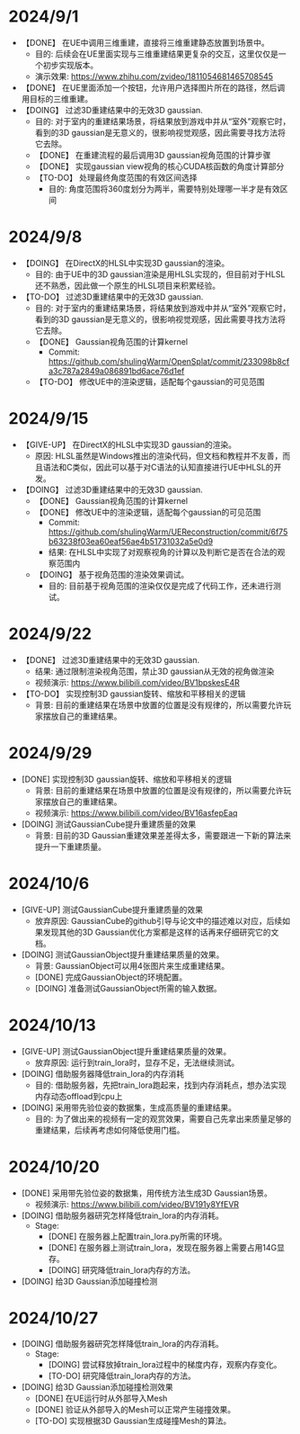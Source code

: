 # 2024/9/1
- 【DONE】 在UE中调用三维重建，直接将三维重建静态放置到场景中。
	- 目的: 后续会在UE里面实现与三维重建结果更复杂的交互，这里仅仅是一个初步实现版本。
	- 演示效果: https://www.zhihu.com/zvideo/1811054681465708545
- 【DONE】 在UE里面添加一个按钮，允许用户选择图片所在的路径，然后调用目标的三维重建。
- 【DOING】 过滤3D重建结果中的无效3D gaussian.
	- 目的: 对于室内的重建结果场景，将结果放到游戏中并从“室外”观察它时，看到的3D gaussian是无意义的，很影响视觉观感，因此需要寻找方法将它去除。 
	- 【DONE】 在重建流程的最后调用3D gaussian视角范围的计算步骤
	- 【DONE】 实现gaussian view视角的核心CUDA核函数的角度计算部分
	- 【TO-DO】 处理最终角度范围的有效区间选择
		- 目的: 角度范围将360度划分为两半，需要特别处理哪一半才是有效区间

# 2024/9/8
- 【DOING】 在DirectX的HLSL中实现3D gaussian的渲染。
	- 目的: 由于UE中的3D gaussian渲染是用HLSL实现的，但目前对于HLSL还不熟悉，因此做一个原生的HLSL项目来积累经验。
- 【TO-DO】 过滤3D重建结果中的无效3D gaussian.
	- 目的: 对于室内的重建结果场景，将结果放到游戏中并从“室外”观察它时，看到的3D gaussian是无意义的，很影响视觉观感，因此需要寻找方法将它去除。 
	- 【DONE】 Gaussian视角范围的计算kernel
		- Commit: https://github.com/shulingWarm/OpenSplat/commit/233098b8cfa3c787a2849a086891bd6ace76d1ef
	- 【TO-DO】 修改UE中的渲染逻辑，适配每个gaussian的可见范围

# 2024/9/15
- 【GIVE-UP】 在DirectX的HLSL中实现3D gaussian的渲染。
	- 原因: HLSL虽然是Windows推出的渲染代码，但文档和教程并不友善，而且语法和C类似，因此可以基于对C语法的认知直接进行UE中HLSL的开发。
- 【DOING】 过滤3D重建结果中的无效3D gaussian.
	- 【DONE】 Gaussian视角范围的计算kernel
	- 【DONE】 修改UE中的渲染逻辑，适配每个gaussian的可见范围
		- Commit: https://github.com/shulingWarm/UEReconstruction/commit/6f75b63238f03ea60eaf56ae4b51731032a5e0d9
		- 结果: 在HLSL中实现了对观察视角的计算以及判断它是否在合法的观察范围内
	- 【DOING】 基于视角范围的渲染效果调试。
		- 目的: 目前基于视角范围的渲染仅仅是完成了代码工作，还未进行测试。

# 2024/9/22
- 【DONE】 过滤3D重建结果中的无效3D gaussian.
	- 结果: 通过限制渲染视角范围，禁止3D gaussian从无效的视角做渲染
	- 视频演示: https://www.bilibili.com/video/BV1bpskesE4R
- 【TO-DO】 实现控制3D gaussian旋转、缩放和平移相关的逻辑
	- 背景: 目前的重建结果在场景中放置的位置是没有规律的，所以需要允许玩家摆放自己的重建结果。

# 2024/9/29
- [DONE] 实现控制3D gaussian旋转、缩放和平移相关的逻辑
	- 背景: 目前的重建结果在场景中放置的位置是没有规律的，所以需要允许玩家摆放自己的重建结果。
	- 视频演示: https://www.bilibili.com/video/BV16asfepEaq
- [DOING] 测试GaussianCube提升重建质量的效果
	- 背景: 目前的3D Gaussian重建效果差差得太多，需要跟进一下新的算法来提升一下重建质量。

# 2024/10/6
- [GIVE-UP] 测试GaussianCube提升重建质量的效果
	- 放弃原因: GaussianCube的github引导与论文中的描述难以对应，后续如果发现其他的3D Gaussian优化方案都是这样的话再来仔细研究它的文档。
- [DOING] 测试GaussianObject提升重建结果质量的效果。
	- 背景: GaussianObject可以用4张图片来生成重建结果。
	- [DONE] 完成GaussianObject的环境配置。
	- [DOING] 准备测试GaussianObject所需的输入数据。

# 2024/10/13
- [GIVE-UP] 测试GaussianObject提升重建结果质量的效果。
	- 放弃原因: 运行到train_lora时，显存不足，无法继续测试。
- [DOING] 借助服务器降低train_lora的内存消耗
	- 目的: 借助服务器，先把train_lora跑起来，找到内存消耗点，想办法实现内存动态offload到cpu上
- [DOING] 采用带先验位姿的数据集，生成高质量的重建结果。
	- 目的: 为了做出来的视频有一定的观赏效果，需要自己先拿出来质量足够的重建结果，后续再考虑如何降低使用门槛。

# 2024/10/20
- [DONE] 采用带先验位姿的数据集，用传统方法生成3D Gaussian场景。
	- 视频演示: https://www.bilibili.com/video/BV191y8YfEVR
- [DOING] 借助服务器研究怎样降低train_lora的内存消耗。
	- Stage:
		- [DONE] 在服务器上配置train_lora.py所需的环境。
		- [DONE] 在服务器上测试train_lora，发现在服务器上需要占用14G显存。
		- [DOING] 研究降低train_lora内存的方法。
- [DOING] 给3D Gaussian添加碰撞检测

# 2024/10/27
- [DOING] 借助服务器研究怎样降低train_lora的内存消耗。
	- Stage:
		- [DOING] 尝试释放掉train_lora过程中的梯度内存，观察内存变化。
		- [TO-DO] 研究降低train_lora内存的方法。
- [DOING] 给3D Gaussian添加碰撞检测效果
	- [DONE] 在UE运行时从外部导入Mesh
	- [DONE] 验证从外部导入的Mesh可以正常产生碰撞效果。
	- [TO-DO] 实现根据3D Gaussian生成碰撞Mesh的算法。